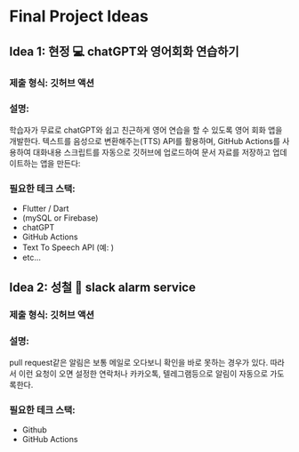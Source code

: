# Final Project Ideas

## Idea 1: 현정 💻 chatGPT와 영어회화 연습하기

### 제출 형식: 깃허브 액션

### 설명:
학습자가 무료로 chatGPT와 쉽고 친근하게 영어 연습을 할 수 있도록 영어 회화 앱을 개발한다. 텍스트를 음성으로 변환해주는(TTS) API를 활용하며, GitHub Actions를 사용하여 대화내용 스크립트를 자동으로 깃허브에 업로드하여 문서 자료를 저장하고 업데이트하는 앱을 만든다:

### 필요한 테크 스택:
- Flutter / Dart
- (mySQL or Firebase)
- chatGPT
- GitHub Actions
- Text To Speech API (예: )
- etc...

## Idea 2: 성철 📱 slack alarm service

### 제출 형식: 깃허브 액션

### 설명:
pull request같은 알림은 보통 메일로 오다보니 확인을 바로 못하는 경우가 있다. 따라서 이런 요청이 오면 설정한 연락처나 카카오톡, 텔레그램등으로 알림이 자동으로 가도록한다.


### 필요한 테크 스택:
- Github
- GitHub Actions
